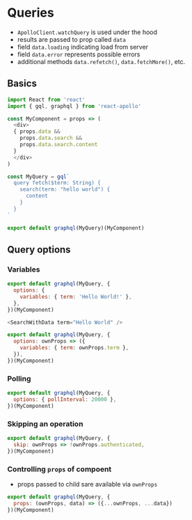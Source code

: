 # Queries

* `ApolloClient.watchQuery` is used under the hood
* results are passed to prop called `data`
* field `data.loading` indicating load from server
* field `data.error` represents possible errors
* additional methods `data.refetch()`, `data.fetchMore()`, etc.

## Basics

```javascript
import React from 'react'
import { gql, graphql } from 'react-apollo'

const MyComponent = props => (
  <div>
  { props.data &&
    props.data.search &&
    props.data.search.content
  }
  </div>
)

const MyQuery = gql`
  query fetch($term: String) {
    search(term: "hello world") {
      content
    }
  }
`

export default graphql(MyQuery)(MyComponent)
```

## Query options

### Variables

```javascript
export default graphql(MyQuery, {
  options: {
    variables: { term: 'Hello World!' },
  },
})(MyComponent)
```

```javascript
<SearchWithData term="Hello World" />

export default graphql(MyQuery, {
  options: ownProps => ({
    variables: { term: ownProps.term },
  }),
})(MyComponent)
```

### Polling

```javascript
export default graphql(MyQuery, {
  options: { pollInterval: 20000 },
})(MyComponent)
```

### Skipping an operation

```javascript
export default graphql(MyQuery, {
  skip: ownProps => !ownProps.authenticated,
})(MyComponent)
```

### Controlling `props` of compoent

* props passed to child sare available via `ownProps`

```javascript
export default graphql(MyQuery, {
  props: (ownProps, data) => ({...ownProps, ...data})
})(MyComponent)
```